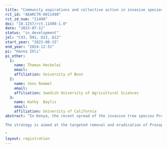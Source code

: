 ```yaml
---
title: "Community aspirations and collective action in invasive species management: Evidence from an RCT in Kenya"
rct_id: "AEARCTR-0011498"
rct_id_num: "11498"
doi: "10.1257/rct.11498-1.0"
date: "2023-07-11"
status: "in_development"
jel: "C93, D91, O13, Q12"
start_year: "2023-08-15"
end_year: "2024-12-31"
pi: "Hanna Ihli"
pi_other:
  1:
    name: Thomas Heckelei
    email: 
    affiliation: University of Bonn
  2:
    name: Jens Rommel
    email: 
    affiliation: Swedish University of Agricultural Sciences
  3:
    name: Kathy  Baylis
    email: 
    affiliation: University of California
abstract: "In Kenya, the recent spread of the invasive tree species Prosopis spp. (hereafter referred to as Prosopis) has caused severe adverse impacts, including loss of biodiversity, encroachment of agricultural and pasture lands, depletion of ground and surface water, and significant economic damage. Some uncoordinated attempts have been made to contain the Prosopis invasion, but so far with little success. In 2020, the Kenyan government has decided to develop a National Prosopis Strategy that will provide a well-coordinated, multi-agency approach to control the highly invasive tree Prosopis. 
The strategy is aimed at the targeted removal and eradication of Prosopis and replacement with various perennial grasses and trees. Current plans to achieve this goal aim to establish and mobilize different community and village level structures for prevention, early detection, and intervention. Our study experimentally investigates the effects of a video-based intervention with role models for collective action on community aspirations and cooperation in the management of Prosopis. The specific objectives of this study hence are (i) to measure community aspirations using six aspiration dimensions, (ii) to assess individual monetary contributions to the real public good of Prosopis management using a real public goods game, (iii) to investigate whether examples of successful collective action (i.e., a video-based intervention) can influence community aspirations and levels of cooperation, and (iv)	to examine whether gender affects levels of cooperation in collective action.
"
layout: registration
---
```


